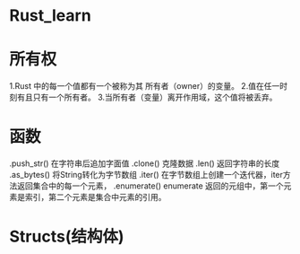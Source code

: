 # Rust_learn
# 所有权
1.Rust 中的每一个值都有一个被称为其 所有者（owner）的变量。
2.值在任一时刻有且只有一个所有者。
3.当所有者（变量）离开作用域，这个值将被丢弃。

# 函数
.push_str() 在字符串后追加字面值
.clone() 克隆数据
.len() 返回字符串的长度
.as_bytes() 将String转化为字节数组
.iter() 在字节数组上创建一个迭代器，iter方法返回集合中的每一个元素，
.enumerate() enumerate 返回的元组中，第一个元素是索引，第二个元素是集合中元素的引用。

# Structs(结构体)